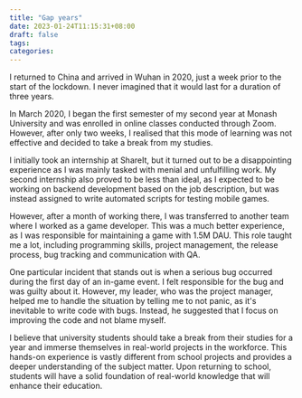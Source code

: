 ```yaml
---
title: "Gap years"
date: 2023-01-24T11:15:31+08:00
draft: false
tags:
categories:
---
```


I returned to China and arrived in Wuhan in 2020, just a week prior to the start of the lockdown. I never imagined that it would last for a duration of three years.

In March 2020, I began the first semester of my second year at Monash University and was enrolled in online classes conducted through Zoom. However, after only two weeks, I realised that this mode of learning was not effective and decided to take a break from my studies.

I initially took an internship at ShareIt, but it turned out to be a disappointing experience as I was mainly tasked with menial and unfulfilling work. My second internship also proved to be less than ideal, as I expected to be working on backend development based on the job description, but was instead assigned to write automated scripts for testing mobile games.

However, after a month of working there, I was transferred to another team where I worked as a game developer. This was a much better experience, as I was responsible for maintaining a game with 1.5M DAU. This role taught me a lot, including programming skills, project management, the release process, bug tracking and communication with QA.

One particular incident that stands out is when a serious bug occurred during the first day of an in-game event. I felt responsible for the bug and was guilty about it. However, my leader, who was the project manager, helped me to handle the situation by telling me to not panic, as it's inevitable to write code with bugs. Instead, he suggested that I focus on improving the code and not blame myself.

I believe that university students should take a break from their studies for a year and immerse themselves in real-world projects in the workforce. This hands-on experience is vastly different from school projects and provides a deeper understanding of the subject matter. Upon returning to school, students will have a solid foundation of real-world knowledge that will enhance their education.

